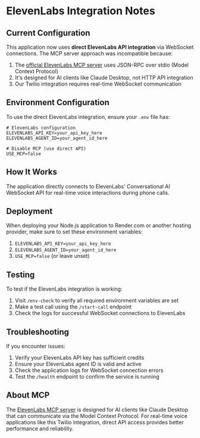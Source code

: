 # ElevenLabs Integration Notes

## Current Configuration

This application now uses **direct ElevenLabs API integration** via WebSocket connections. The MCP server approach was incompatible because:

1. The [official ElevenLabs MCP server](https://github.com/elevenlabs/elevenlabs-mcp) uses JSON-RPC over stdio (Model Context Protocol)
2. It's designed for AI clients like Claude Desktop, not HTTP API integration
3. Our Twilio integration requires real-time WebSocket communication

## Environment Configuration

To use the direct ElevenLabs integration, ensure your `.env` file has:

```
# ElevenLabs configuration  
ELEVENLABS_API_KEY=your_api_key_here
ELEVENLABS_AGENT_ID=your_agent_id_here

# Disable MCP (use direct API)
USE_MCP=false
```

## How It Works

The application directly connects to ElevenLabs' Conversational AI WebSocket API for real-time voice interactions during phone calls.

## Deployment

When deploying your Node.js application to Render.com or another hosting provider, make sure to set these environment variables:

1. `ELEVENLABS_API_KEY=your_api_key_here`
2. `ELEVENLABS_AGENT_ID=your_agent_id_here` 
3. `USE_MCP=false` (or leave unset)

## Testing

To test if the ElevenLabs integration is working:

1. Visit `/env-check` to verify all required environment variables are set
2. Make a test call using the `/start-call` endpoint
3. Check the logs for successful WebSocket connections to ElevenLabs

## Troubleshooting

If you encounter issues:

1. Verify your ElevenLabs API key has sufficient credits
2. Ensure your ElevenLabs agent ID is valid and active
3. Check the application logs for WebSocket connection errors
4. Test the `/health` endpoint to confirm the service is running

## About MCP

The [ElevenLabs MCP server](https://github.com/elevenlabs/elevenlabs-mcp) is designed for AI clients like Claude Desktop that can communicate via the Model Context Protocol. For real-time voice applications like this Twilio integration, direct API access provides better performance and reliability. 
